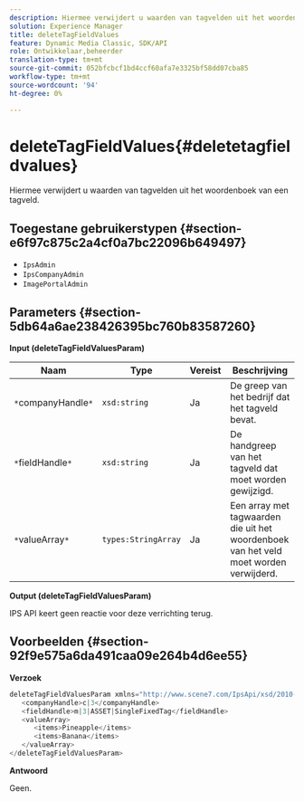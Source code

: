 ```yaml
---
description: Hiermee verwijdert u waarden van tagvelden uit het woordenboek van een tagveld.
solution: Experience Manager
title: deleteTagFieldValues
feature: Dynamic Media Classic, SDK/API
role: Ontwikkelaar,beheerder
translation-type: tm+mt
source-git-commit: 052bfcbcf1bd4ccf60afa7e3325bf58dd07cba85
workflow-type: tm+mt
source-wordcount: '94'
ht-degree: 0%

---
```



# deleteTagFieldValues{#deletetagfieldvalues}

Hiermee verwijdert u waarden van tagvelden uit het woordenboek van een tagveld.

## Toegestane gebruikerstypen {#section-e6f97c875c2a4cf0a7bc22096b649497}

* `IpsAdmin`
* `IpsCompanyAdmin`
* `ImagePortalAdmin`

## Parameters {#section-5db64a6ae238426395bc760b83587260}

**Input (deleteTagFieldValuesParam)**

| Naam | Type | Vereist | Beschrijving |
|---|---|---|---|
| `*`companyHandle`*` | `xsd:string` | Ja | De greep van het bedrijf dat het tagveld bevat. |
| `*`fieldHandle`*` | `xsd:string` | Ja | De handgreep van het tagveld dat moet worden gewijzigd. |
| `*`valueArray`*` | `types:StringArray` | Ja | Een array met tagwaarden die uit het woordenboek van het veld moet worden verwijderd. |

**Output (deleteTagFieldValuesParam)**

IPS API keert geen reactie voor deze verrichting terug.

## Voorbeelden {#section-92f9e575a6da491caa09e264b4d6ee55}

**Verzoek**

```java
deleteTagFieldValuesParam xmlns="http://www.scene7.com/IpsApi/xsd/2010-01-31">
   <companyHandle>c|3</companyHandle>
   <fieldHandle>m|3|ASSET|SingleFixedTag</fieldHandle>
   <valueArray>
      <items>Pineapple</items>
      <items>Banana</items>
   </valueArray>
</deleteTagFieldValuesParam>
```

**Antwoord**

Geen.
